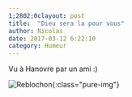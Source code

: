 ```yaml
---
1;2802;0clayout: post
title:  "Dieu sera la pour vous"
author: Nicolas
date: 2017-03-12 6:22:10
category: Humeur
---
```


Vu à Hanovre par un ami :)

![Reblochon]({{site.url}}/img/sortie-secours.jpg){:class="pure-img"}

